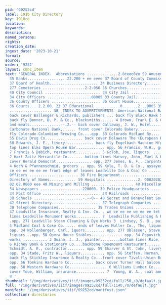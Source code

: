 ```yaml
---
pid: '09252cd'
label: 1910 City Directory
key: 1910cd
location: 
keywords: 
description: 
named_persons: 
rights: 
creation_date: 
ingest_date: '2023-10-21'
format: 
source: 
order: '9252'
layout: cmhc_item
text: 'GENERAL INDEX.  Abbreviations ..............2.0ceec0ee 59 Amusements................-02.020008-
  35 Banks..................22.200 + ee eeee 37 Board of County Commissioners ........
  37 Board of Health...................... 34 Business Directory....................
  277 Cemeteries ...................2-2-056 35 Churches.................. 000202005:
  40 City Council ......................... 34 City Jail ..........................-..
  34 City Officers ....................00005 33 County Jail.....................2-4-.
  36 County Officers ...................... 36 Court House......................-...
  36 Courts... 2.2.00. 22 37 Educational ...........0.......2...0005 39 Express Companies
  ................... 38  INDEX TO ADVERTISEMENTS  American National Bank ........
  back cover Ballenger & Richards, publishers ... back fly Black Hawk Stables..............
  back fly Bonner, D. P. & Co., blacksmiths...... 4 Brown, Frank E. & Co., groceries
  and meats..............--.2.-- back cover Callaway, J. W., Hotel..... ..opp. 58
  Carbonate National Bank,...... front cover Colorado Bakery................. back
  fly Colorado-Columbine Brewing Co....opp. 33 Colorado Midland Ry............. opp.
  55 Davis Drug Co................. back cover Delaware The (European Hotel)...opp.
  58 Edwards, J. E., livery............. back fly Engelbach Machine Mfg. Co........
  top lines Elks Opera House Bar............. opp. 56 Francis, W.H., grocer.................
  7 Francis & Babich, restaurant........... 5 Golob, Joe, liquors. ............. .se60e-
  2 Hart-Zaitz Mercantile Co....... bottom lines Harvey, John, Fuel & Feed Co. .front
  cover Herald Democrat................ opp. 277 Jones, E. F., carpenter and builder.....
  4 Koch & Pfannenschmid, grocers .. opp. 59 Kyle, T. D. & Co., assayers.............
  ce ee ee ee ee ee front edge of leaves Leadville Ice & Coa] Co ............... 2  Federal
  Officers ...................... 36 Fire Department..................... 35 General
  Directory of Names............ 59 Hospitals ..............2. 00020202 ee 35 Libraries...............
  02.02.0000 eee 40 Mining and Milling ................... 48 Miscellameous........................
  54 Newspapers ..................-220000. 39 Police Headquarters ..................
  34 Post Office .......................... 34 Railroads ....................2.20.4.4.
  38 Schools ......................-.--0-- 40 Secret and Benevolent Societies.........
  42 Street Directory...................... 57 Telegraph Companies .................
  38 Telephone Companies................. 38 Trades Unions ....................4.4.
  47 Leadville Insurance, Realty & Inv. Co. . we ce ee ee we ee ee tet eee ee top
  lines Leadville Monument Works........... 7  Leadville Publishing & Printing Co.
  .opp. 277 Leadville Steam Cleaning & Dye Works 3  Lindsey, S. B., painter ...............
  5 Midland Coal & Coke Co...... ends of leaves Muller Co., The, liquors...........
  opp. 34 Nollenberger, Carl, iquors......... opp. 277 Oblasser, Steve, wines and
  liquors...opp. 58 Opera House Stables.............. opp. 34 Popovich, V. T., dye
  works ........... 3 Quinn, J. J., painter.........bottom lines Rice, N. S., furniture.................
  6 Richey Book & Stationery Co....backbone Rosemount Restaurant............... 5
  Schmidt, A. E., contractor........ opp. 59 Sharver & St. John, livery .........
  opp. 34 Stade, Fritz W., liquors........... opp. 56 Steffen, Herman, contractor........
  back fly Stickley Insurance & Realty Co...front cover Tivoli-Union Brewing Co..........
  opp. 56 Tomkins Hardware Co........... back cover Turner Hall Saloon...............
  opp. 58 Western Hardware Co................. 6 Williams Lumber Co............ front
  cover Youe, William, insurance............. 7  Young, W. A., coal and produce........
  8 '
thumbnail: "/img/derivatives/iiif/images/09252cd/full/250,/0/default.jpg"
full: "/img/derivatives/iiif/images/09252cd/full/1140,/0/default.jpg"
manifest: "/img/derivatives/iiif/09252cd/manifest.json"
collection: directories
---
```

